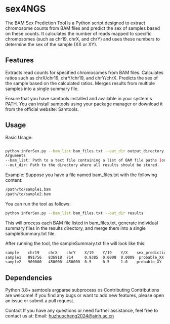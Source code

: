 # sex4NGS

The BAM Sex Prediction Tool is a Python script designed to extract chromosome counts from BAM files and predict the sex of samples based on these counts. It calculates the number of reads mapped to specific chromosomes (such as chr19, chrX, and chrY) and uses these numbers to determine the sex of the sample (XX or XY).

## Features
Extracts read counts for specified chromosomes from BAM files.
Calculates ratios such as chrX/chr19, chrY/chr19, and chrY/chrX.
Predicts the sex of the sample based on the calculated ratios.
Merges results from multiple samples into a single summary file.

Ensure that you have samtools installed and available in your system's PATH. You can install samtools using your package manager or download it from the official website: Samtools.

## Usage
Basic Usage:
```bash

python inferSex.py --bam_list bam_files.txt --out_dir output_directory
Arguments
--bam_list: Path to a text file containing a list of BAM file paths (one per line).
--out_dir: Path to the directory where all results should be stored.
```

Example:
Suppose you have a file named bam_files.txt with the following content:
```bash
/path/to/sample1.bam
/path/to/sample2.bam
```
You can run the tool as follows:

```bash
python inferSex.py --bam_list bam_files.txt --out_dir results
```
This will process each BAM file listed in bam_files.txt, generate individual summary files in the results directory, and merge them into a single sampleSummary.txt file.

After running the tool, the sampleSummary.txt file will look like this:
```bash
sample    chr19    chrX    chrY    X/19    Y/19    Y/X    sex_prediction
sample1   891756   836918  714     0.9385  0.0008  0.0009  probable_XX
sample2   900000   450000  450000  0.5     0.5     1.0    probable_XY
```

## Dependencies
Python 3.8+
samtools
argparse
subprocess
os
Contributing
Contributions are welcome! If you find any bugs or want to add new features, please open an issue or submit a pull request.

Contact
If you have any questions or need further assistance, feel free to contact us at:
Email: huzhuocheng2024@sinh.ac.cn
